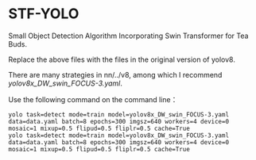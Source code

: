 # STF-YOLO
Small Object Detection Algorithm Incorporating Swin Transformer for Tea Buds.

Replace the above files with the files in the original version of yolov8.

There are many strategies in nn/../v8, among which I recommend *yolov8x_DW_swin_FOCUS-3.yaml*.

Use the following command on the command line：
```
yolo task=detect mode=train model=yolov8x_DW_swin_FOCUS-3.yaml data=data.yaml batch=8 epochs=300 imgsz=640 workers=4 device=0 mosaic=1 mixup=0.5 flipud=0.5 fliplr=0.5 cache=True
yolo task=detect mode=train model=yolov8x_DW_swin_FOCUS-3.yaml data=data.yaml batch=8 epochs=300 imgsz=640 workers=4 device=0 mosaic=1 mixup=0.5 flipud=0.5 fliplr=0.5 cache=True
